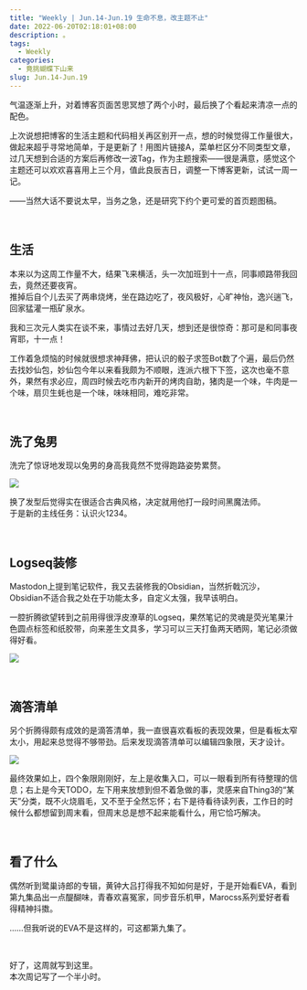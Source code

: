 ```yaml
---
title: "Weekly | Jun.14-Jun.19 生命不息，改主题不止"
date: 2022-06-20T02:18:01+08:00
description: 。
tags:
  - Weekly
categories:
  - 竟挑蝴蝶下山来
slug: Jun.14-Jun.19
---
```


气温逐渐上升，对着博客页面苦思冥想了两个小时，最后换了个看起来清凉一点的配色。

上次说想把博客的生活主题和代码相关再区别开一点，想的时候觉得工作量很大，做起来超乎寻常地简单，于是更新了！用图片链接A，菜单栏区分不同类型文章，过几天想到合适的方案后再修改一波Tag，作为主题搜索——很是满意，感觉这个主题还可以欢欢喜喜用上三个月，值此良辰吉日，调整一下博客更新，试试一周一记。

——当然大话不要说太早，当务之急，还是研究下约个更可爱的首页题图稿。

<br>

## 生活

本来以为这周工作量不大，结果飞来横活，头一次加班到十一点，同事顺路带我回去，竟然还要夜宵。  
推掉后自个儿去买了两串烧烤，坐在路边吃了，夜风极好，心旷神怡，逸兴遄飞，回家猛灌一瓶矿泉水。

我和三次元人类实在谈不来，事情过去好几天，想到还是很惊奇：那可是和同事夜宵耶，十一点！

工作着急烦恼的时候就很想求神拜佛，把认识的骰子求签Bot数了个遍，最后仍然去找妙仙包，妙仙包今年以来看我颇为不顺眼，连派六根下下签，这次也毫不意外，果然有求必应，周四时候去吃市内新开的烤肉自助，猪肉是一个味，牛肉是一个味，扇贝生蚝也是一个味，味味相同，难吃非常。

<br>

## 洗了兔男

洗完了惊讶地发现以兔男的身高我竟然不觉得跑路姿势累赘。

![](https://res.cloudinary.com/mantyke/image/upload/v1655666006/%E5%85%94%E7%94%B7_b0rmwd.png)

换了发型后觉得实在很适合古典风格，决定就用他打一段时间黑魔法师。    
于是新的主线任务：认识火1234。

<br>

## Logseq装修

Mastodon上提到笔记软件，我又去装修我的Obsidian，当然折戟沉沙，Obsidian不适合我之处在于功能太多，自定义太强，我早该明白。

一腔折腾欲望转到之前用得很浮皮潦草的Logseq，果然笔记的灵魂是荧光笔果汁色圆点标签和纸胶带，向来差生文具多，学习可以三天打鱼两天晒网，笔记必须做得好看。

![](https://res.cloudinary.com/mantyke/image/upload/v1655666496/Logseq_subzdu.png)

<br>

## 滴答清单

另个折腾得颇有成效的是滴答清单，我一直很喜欢看板的表现效果，但是看板太窄太小，用起来总觉得不够带劲。后来发现滴答清单可以编辑四象限，天才设计。

![](https://res.cloudinary.com/mantyke/image/upload/v1655667327/%E6%BB%B4%E7%AD%94%E6%B8%85%E5%8D%95_mdnboy.png)

最终效果如上，四个象限刚刚好，左上是收集入口，可以一眼看到所有待整理的信息；右上是今天TODO，左下用来放想到但不着急做的事，灵感来自Thing3的“某天”分类，既不火烧眉毛，又不至于全然忘怀；右下是待看待读列表，工作日的时候什么都想留到周末看，但周末总是想不起来能看什么，用它恰巧解决。

<br>

## 看了什么

偶然听到鹭巢诗郎的专辑，黄钟大吕打得我不知如何是好，于是开始看EVA，看到第九集品出一点醍醐味，青春欢喜冤家，同步音乐机甲，Marocss系列爱好者看得精神抖擞。

……但我听说的EVA不是这样的，可这都第九集了。



<br>

好了，这周就写到这里。  
本次周记写了一个半小时。



<br>

<br>

<br>
